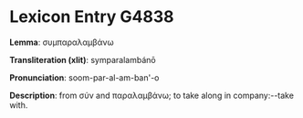# Lexicon Entry G4838

**Lemma**: συμπαραλαμβάνω

**Transliteration (xlit)**: symparalambánō

**Pronunciation**: soom-par-al-am-ban'-o

**Description**:
from σύν and παραλαμβάνω; to take along in company:--take with.
